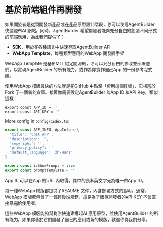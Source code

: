 # 基於前端組件再開發
如果開發者是從頭開發新產品或在產品原型設計階段，你可以使用AgentBuilder 快速發布AI 網站。同時，AgentBuilder 希望開發者能夠充分自由的創造不同形式的前端應用，為此我們提供了：
- **SDK**，用於在各種語言中快速存取AgentBuilder API
- **WebApp Template**，每種類型應用的WebApp 開發腳手架

WebApp Template 是基於MIT 協定開源的，你可以充分自由的修改並部署他們，以實現AgentBuilder 的所有能力。或作為你實作自己App 的一份參考程式碼。

使用WebApp 模版最快的方法就是在GitHub 中點擊「使用這個模版」，它相當於Fork 了一個新的倉庫。接著你需要設定AgentBuilder 的App ID 和API Key，類似這樣：

```
export const APP_ID = ''
export const API_KEY = ''
```

More config in `config/index.ts`:
```js
export const APP_INFO: AppInfo = {
  "title": 'Chat APP',
  "description": '',
  "copyright": '',
  "privacy_policy": '',
  "default_language": 'zh-Hans'
}

export const isShowPrompt = true
export const promptTemplate = ''
```

App ID 可以在App 的URL 內取得，其中的長串英文字元為唯一的App ID。

每一種WebApp 模版都提供了README 文件，內含部署方式的說明。通常，WebApp 模版都包含了一個輕後端服務，這是為了確保開發者的API KEY 不會直接暴露給使用者。

這些WebApp 模版能夠幫助你快速建構起AI 應用原型，並使用AgentBuilder 的所有能力。如果你基於它們開發了自己的應用或新的模版，歡迎你與我們分享。